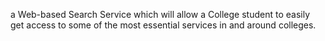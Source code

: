 a Web-based Search Service which will allow a College student to easily get access to some of the most essential services in and around colleges.
